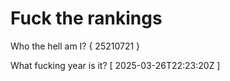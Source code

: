 # Fuck the rankings

Who the hell am I?
{ 25210721 }

What fucking year is it?
[ 2025-03-26T22:23:20Z ]
